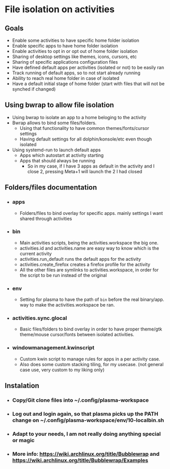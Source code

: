 # File isolation on activities


## Goals
 - Enable some activities to have specific home folder isolation
 - Enable specific apps to have home folder isolation
 - Enable activities to opt in or opt out of home folder isolation
 - Sharing of desktop settings like themes, icons, cursors, etc
 - Sharing of specific applications configuration files
 - Have defined default apps per activities (isolated or not) to be easily ran
 - Track running of default apps, so to not start already running
 - Ability to reach real home folder in case of isolated
 - Have a default initial stage of home folder (start with files that will not be synched if changed)



## Using bwrap to allow file isolation

 - Using bwrap to isolate an app to a home beloging to the activity
 - Bwrap allows to bind some files/folders.
	 + Using that functionality to have common themes/fonts/cursor settings
	 + Having default settings for all dolphin/konsole/etc even though isolated
 - Using systemd-run to launch default apps
	 + Apps which autostart at activity starting
	 + Apps that should always be running
		 * So in my case, if I have 3 apps as default in the activity and I close 2, pressing Meta+1 will launch the 2 I had closed



## Folders/files documentation

- ### apps
	- Folders/files to bind overlay for specific apps. mainly settings I want shared through activities
- ### bin
	- Main activities scripts, being the activities.workspace the big one.
	- activities.id and activities.name are easy way to know which is the current activity
	- activities.run_default runs the default apps for the activity
	- activities.create_firefox creates a firefox profile for the activity
	- All the other files are symlinks to activities.workspace, in order for the script to be run instead of the original
- ### env
	- Setting for plasma to have the path of `bin` before the real binary/app. way to make the activities.workspace be ran.
- ### activities.sync.glocal
	- Basic files/folders to bind overlay in order to have proper theme/gtk theme/mouse cursor/fonts between isolated activities.
- ### windowmanagement.kwinscript
	- Custom kwin script to manage rules for apps in a per activity case.
	- Also does some custom stacking tiling, for my usecase. (not general case use, very custom to my liking only)
	


## Instalation

- ### Copy/Git clone files into ~/.config/plasma-workspace
- ### Log out and login again, so that plasma picks up the PATH change on ~/.config/plasma-workspace/env/10-localbin.sh
- ### Adapt to your needs, I am not really doing anything special or magic
- ### More info: https://wiki.archlinux.org/title/Bubblewrap and https://wiki.archlinux.org/title/Bubblewrap/Examples
